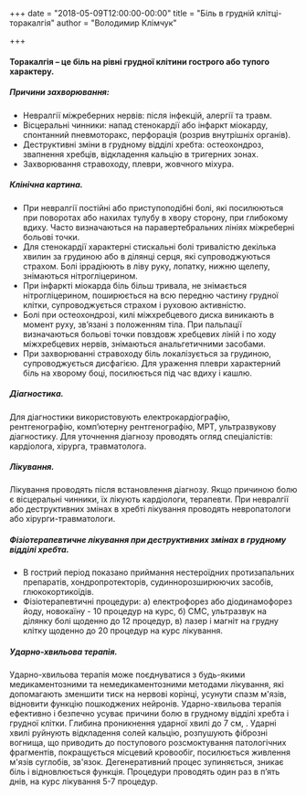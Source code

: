 +++
date = "2018-05-09T12:00:00-00:00"
title = "Біль в грудній клітці-торакалгія"
author = "Володимир Клімчук"

+++
 

#### Торакалгія – це біль на рівні грудної клітини гострого або тупого характеру.

##### Причини захворювання:

* Невралгії міжреберних нервів: після інфекцій, алергії та травм.
* Вісцеральні чинники: напад стенокардії або інфаркт міокарду, спонтанний пневмоторакс, перфорація (розрив внутрішніх органів).
* Деструктивні зміни в грудному відділі хребта: остеохондроз, звапнення хребців, відкладення кальцію в тригерних зонах.
* Захворювання стравоходу, плеври, жовчного міхура.

##### Клінічна картина.

* При невралгії постійні або приступоподібні болі, які посилюються при поворотах або нахилах тулубу в хвору сторону, при глибокому вдиху. Часто визначаються на паравертебральних лініях міжреберні больові точки.
* Для стенокардії характерні стискальні болі тривалістю декілька хвилин за грудиною або в ділянці серця, які супроводжуються страхом. Болі іррадіюють в ліву руку, лопатку, нижню щелепу, знімаються нітрогліцерином.
* При інфаркті міокарда біль більш тривала, не знімається нітрогліцерином, поширюється на всю передню частину грудної клітки, супроводжується страхом і руховою активністю. 
* Болі при остеохондрозі, килі міжхребцевого диска виникають в момент руху, зв’язані з положенням тіла. При пальпації визначаються больові точки повздовж хребцевих ліній і по ходу міжхребцевих нервів, знімаються анальгетичними засобами.
* При захворюванні стравоходу біль локалізується за грудиною, супроводжується дисфагією. Для ураження плеври характерний біль на хворому боці, посилюється під час вдиху і кашлю.

##### Діагностика.
 
Для діагностики використовують електрокардіографію, рентгенографію, комп’ютерну рентгенографію, МРТ, ультразвукову діагностику. Для уточнення діагнозу проводять огляд спеціалістів: кардіолога, хірурга, травматолога.

##### Лікування. 

Лікування проводять після встановлення діагнозу. Якщо причиною болю є вісцеральні чинники, їх лікують кардіологи, терапевти. При невралгії або деструктивних змінах в хребті лікування проводять невропатологи або хірурги-травматологи.

##### Фізіотерапевтичне лікування при деструктивних змінах в грудному відділі хребта.
 
* В гострий період показано приймання нестероїдних протизапальних препаратів, хондропротекторів, судиннорозширюючих засобів, глюкокортикоїдів.          
* Фізіотерапевтичні процедури: а) електрофорез або діодинамофорез йоду, новокаїну - 10 процедур на курс, б) СМС, ультразвук на ділянку болі щоденно до 12 процедур, в) лазер і магніт на грудну клітку щоденно до 20 процедур на курс лікування.

##### Ударно-хвильова терапія. 

Ударно-хвильова терапія може поєднуватися з будь-якими медикаментозними та немедикаментозними методами лікування, які допомагають зменшити тиск на нервові корінці, усунути спазм м'язів, відновити функцію пошкоджених нейронів.
Ударно-хвильова терапія ефективно і безпечно усуває причини болю в грудному відділі хребта і грудної клітки. Глибина проникнення ударної хвилі до 7 см, . Ударні хвилі руйнують відкладення солей кальцію, розпушують фіброзні вогнища, що приводить до поступового розсмоктування патологічних фрагментів, покращується місцевий кровообіг, посилюється живлення м'язів суглобів, зв'язок. Дегенеративний процес зупиняється, зникає біль і відновлюється функція. Процедури проводять один раз в п’ять днів, на курс лікування 5-7 процедур.
